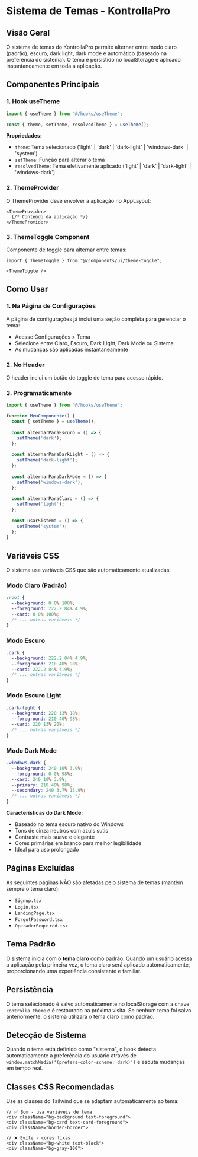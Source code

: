 # Sistema de Temas - KontrollaPro

## Visão Geral

O sistema de temas do KontrollaPro permite alternar entre modo claro (padrão), escuro, dark light, dark mode e automático (baseado na preferência do sistema). O tema é persistido no localStorage e aplicado instantaneamente em toda a aplicação.

## Componentes Principais

### 1. Hook useTheme

```typescript
import { useTheme } from "@/hooks/useTheme";

const { theme, setTheme, resolvedTheme } = useTheme();
```

**Propriedades:**
- `theme`: Tema selecionado ('light' | 'dark' | 'dark-light' | 'windows-dark' | 'system')
- `setTheme`: Função para alterar o tema
- `resolvedTheme`: Tema efetivamente aplicado ('light' | 'dark' | 'dark-light' | 'windows-dark')

### 2. ThemeProvider

O ThemeProvider deve envolver a aplicação no AppLayout:

```tsx
<ThemeProvider>
  {/* Conteúdo da aplicação */}
</ThemeProvider>
```

### 3. ThemeToggle Component

Componente de toggle para alternar entre temas:

```tsx
import { ThemeToggle } from "@/components/ui/theme-toggle";

<ThemeToggle />
```

## Como Usar

### 1. Na Página de Configurações

A página de configurações já inclui uma seção completa para gerenciar o tema:

- Acesse Configurações > Tema
- Selecione entre Claro, Escuro, Dark Light, Dark Mode ou Sistema
- As mudanças são aplicadas instantaneamente

### 2. No Header

O header inclui um botão de toggle de tema para acesso rápido.

### 3. Programaticamente

```typescript
import { useTheme } from "@/hooks/useTheme";

function MeuComponente() {
  const { setTheme } = useTheme();
  
  const alternarParaEscuro = () => {
    setTheme('dark');
  };
  
  const alternarParaDarkLight = () => {
    setTheme('dark-light');
  };
  
  const alternarParaDarkMode = () => {
    setTheme('windows-dark');
  };
  
  const alternarParaClaro = () => {
    setTheme('light');
  };
  
  const usarSistema = () => {
    setTheme('system');
  };
}
```

## Variáveis CSS

O sistema usa variáveis CSS que são automaticamente atualizadas:

### Modo Claro (Padrão)
```css
:root {
  --background: 0 0% 100%;
  --foreground: 222.2 84% 4.9%;
  --card: 0 0% 100%;
  /* ... outras variáveis */
}
```

### Modo Escuro
```css
.dark {
  --background: 222.2 84% 4.9%;
  --foreground: 210 40% 98%;
  --card: 222.2 84% 4.9%;
  /* ... outras variáveis */
}
```

### Modo Escuro Light
```css
.dark-light {
  --background: 220 13% 18%;
  --foreground: 210 40% 98%;
  --card: 220 13% 20%;
  /* ... outras variáveis */
}
```

### Modo Dark Mode
```css
.windows-dark {
  --background: 240 10% 3.9%;
  --foreground: 0 0% 98%;
  --card: 240 10% 3.9%;
  --primary: 210 40% 98%;
  --secondary: 240 3.7% 15.9%;
  /* ... outras variáveis */
}
```

**Características do Dark Mode:**
- Baseado no tema escuro nativo do Windows
- Tons de cinza neutros com azuis sutis
- Contraste mais suave e elegante
- Cores primárias em branco para melhor legibilidade
- Ideal para uso prolongado

## Páginas Excluídas

As seguintes páginas NÃO são afetadas pelo sistema de temas (mantêm sempre o tema claro):

- `Signup.tsx`
- `Login.tsx`
- `LandingPage.tsx`
- `ForgotPassword.tsx`
- `OperadorRequired.tsx`

## Tema Padrão

O sistema inicia com o **tema claro** como padrão. Quando um usuário acessa a aplicação pela primeira vez, o tema claro será aplicado automaticamente, proporcionando uma experiência consistente e familiar.

## Persistência

O tema selecionado é salvo automaticamente no localStorage com a chave `kontrolla_theme` e é restaurado na próxima visita. Se nenhum tema foi salvo anteriormente, o sistema utilizará o tema claro como padrão.

## Detecção de Sistema

Quando o tema está definido como "sistema", o hook detecta automaticamente a preferência do usuário através de `window.matchMedia('(prefers-color-scheme: dark)')` e escuta mudanças em tempo real.

## Classes CSS Recomendadas

Use as classes do Tailwind que se adaptam automaticamente ao tema:

```tsx
// ✅ Bom - usa variáveis de tema
<div className="bg-background text-foreground">
<div className="bg-card text-card-foreground">
<div className="border-border">

// ❌ Evite - cores fixas
<div className="bg-white text-black">
<div className="bg-gray-100">
```
